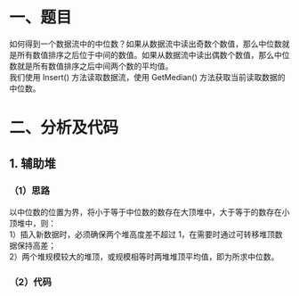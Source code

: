 # 一、题目
如何得到一个数据流中的中位数？如果从数据流中读出奇数个数值，那么中位数就是所有数值排序之后位于中间的数值。如果从数据流中读出偶数个数值，那么中位数就是所有数值排序之后中间两个数的平均值。  
我们使用 Insert() 方法读取数据流，使用 GetMedian() 方法获取当前读取数据的中位数。  
# 二、分析及代码
## 1. 辅助堆
### （1）思路
以中位数的位置为界，将小于等于中位数的数存在大顶堆中，大于等于的数存在小顶堆中，则：  
1）插入新数据时，必须确保两个堆高度差不超过 1，在需要时通过可转移堆顶数据保持高差；  
2）两个堆规模较大的堆顶，或规模相等时两堆堆顶平均值，即为所求中位数。  
### （2）代码
```java
